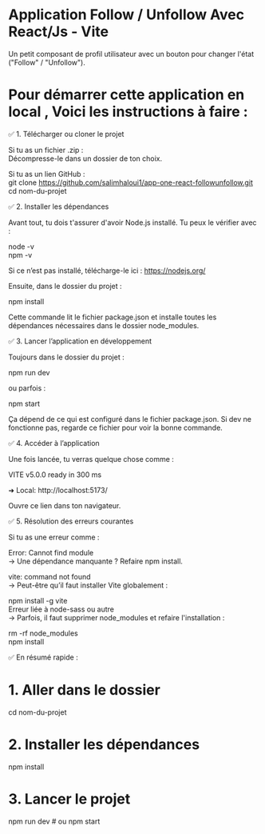 # Application Follow / Unfollow Avec React/Js - Vite

Un petit composant de profil utilisateur avec un bouton pour changer l'état ("Follow" / "Unfollow").

# Pour démarrer cette application en local , Voici les instructions à faire :

✅ 1. Télécharger ou cloner le projet

Si tu as un fichier .zip :</br>
Décompresse-le dans un dossier de ton choix.

Si tu as un lien GitHub :</br>
git clone https://github.com/salimhaloui1/app-one-react-followunfollow.git </br>
cd nom-du-projet

✅ 2. Installer les dépendances

Avant tout, tu dois t'assurer d'avoir Node.js installé. Tu peux le vérifier avec :

node -v</br>
npm -v

Si ce n’est pas installé, télécharge-le ici : https://nodejs.org/

Ensuite, dans le dossier du projet :

npm install

Cette commande lit le fichier package.json et installe toutes les dépendances nécessaires dans le dossier node_modules.

✅ 3. Lancer l’application en développement

Toujours dans le dossier du projet :

npm run dev

ou parfois :

npm start

Ça dépend de ce qui est configuré dans le fichier package.json. Si dev ne fonctionne pas, regarde ce fichier pour voir la bonne commande.

✅ 4. Accéder à l’application

Une fois lancée, tu verras quelque chose comme :

VITE v5.0.0  ready in 300 ms

➜  Local:   http://localhost:5173/

Ouvre ce lien dans ton navigateur.

✅ 5. Résolution des erreurs courantes

Si tu as une erreur comme :

Error: Cannot find module</br>
→ Une dépendance manquante ? Refaire npm install.

vite: command not found </br>
→ Peut-être qu’il faut installer Vite globalement :

npm install -g vite </br>
Erreur liée à node-sass ou autre </br>
→ Parfois, il faut supprimer node_modules et refaire l'installation :

rm -rf node_modules</br>
npm install

✅ En résumé rapide :

# 1. Aller dans le dossier
cd nom-du-projet

# 2. Installer les dépendances
npm install

# 3. Lancer le projet
npm run dev     # ou npm start

